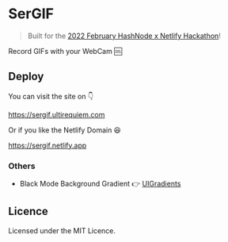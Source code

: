 # SerGIF

> Built for the
> [2022 February HashNode x Netlify Hackathon](https://townhall.hashnode.com/netlify-hackathon)!

Record GIFs with your WebCam 🆒

## Deploy

You can visit the site on 👇

https://sergif.ultirequiem.com

Or if you like the Netlify Domain 😆

https://sergif.netlify.app

### Others

- Black Mode Background Gradient 👉 [UIGradients](https://uigradients.com)

## Licence

Licensed under the MIT Licence.
